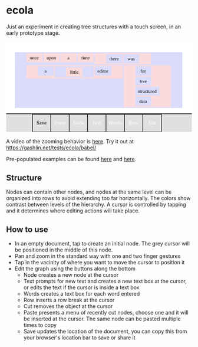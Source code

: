# ecola
Just an experiment in creating tree structures with a touch screen, in an early
prototype stage.

![once upon a time there was a little editor](/ecola-screen.png?raw=true)

A video of the zooming behavior is [here](/zoom.gif?raw=true). Try it out at https://gashlin.net/tests/ecola/babel/

Pre-populated examples can be found [here](https://gashlin.net/tests/ecola/babel/#%28'once'upon'a'time%28'there'was%29%2C%28'a%28'little%29'editor%29%28'for%2C'tree%2C'structured%2C'data%29%29) and [here](https://gashlin.net/tests/ecola/babel/#%28%27defun%27fib%28%27n%29%2C%28%27if%28%27lt%27n%272%29%2C%28%27n%29%2C%28%27%2B%28%27fib%2C%28%27-%27n%271%29%29%28%27fib%2C%28%27-%27n%272%29%29%29%29%29).

## Structure

Nodes can contain other nodes, and nodes at the same level can be organized into rows to avoid extending too far horizontally. The colors show contrast between levels of the hierarchy. A cursor is controlled by tapping and it determines where editing actions will take place.

## How to use
* In an empty document, tap to create an initial node. The grey cursor will be positioned in the middle of this node.
* Pan and zoom in the standard way with one and two finger gestures
* Tap in the vacinity of where you want to move the cursor to position it
* Edit the graph using the buttons along the bottom
  * Node creates a new node at the cursor
  * Text prompts for new text and creates a new text box at the cursor, or edits the text if the cursor is inside a text box
  * Words creates a text box for each word entered
  * Row inserts a row break at the cursor
  * Cut removes the object at the cursor
  * Paste presents a menu of recently cut nodes, choose one and it will be inserted at the cursor. The same node can be pasted multiple times to copy
  * Save updates the location of the document, you can copy this from your browser's location bar to save or share it
